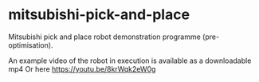 # mitsubishi-pick-and-place
Mitsubishi pick and place robot demonstration programme (pre-optimisation).

An example video of the robot in execution is available as a downloadable mp4
Or
here https://youtu.be/8krWqk2eW0g
